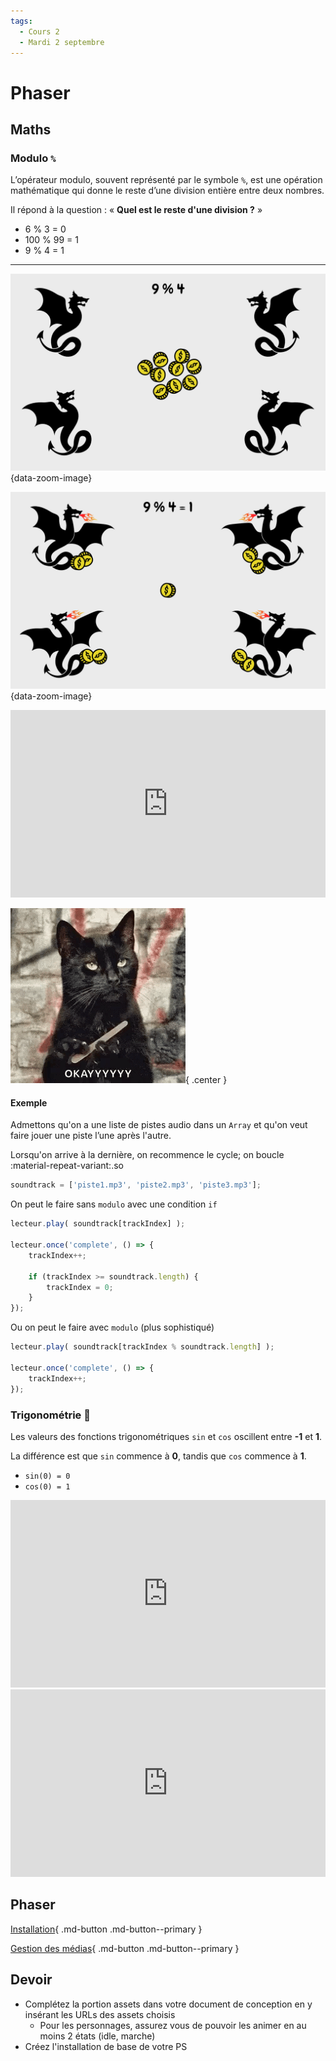 ```yaml
---
tags:
  - Cours 2
  - Mardi 2 septembre
---
```


# Phaser

## Maths

### Modulo `%`

L’opérateur modulo, souvent représenté par le symbole `%`, est une opération mathématique qui donne le reste d’une division entière entre deux nombres.

Il répond à la question : « **Quel est le reste d'une division ?** »

* 6 % 3 = 0
* 100 % 99 = 1
* 9 % 4 = 1

---

<!-- <div class="grid" markdown> -->
![](./assets/images/modulo_A.jpg){data-zoom-image}

![](./assets/images/modulo_B.jpg){data-zoom-image}
<!-- </div> -->

<iframe class="aspect-4-3" height="300" style="width: 100%;" scrolling="no" title="Modulo slow" src="https://codepen.io/tim-momo/embed/preview/ExBeqjz?default-tab=result&theme-id=50173" frameborder="no" loading="lazy" allowtransparency="true" allowfullscreen="true">
  See the Pen <a href="https://codepen.io/tim-momo/pen/ExBeqjz">
  Modulo slow</a> by TIM Montmorency (<a href="https://codepen.io/tim-momo">@tim-momo</a>)
  on <a href="https://codepen.io">CodePen</a>.
</iframe>

![](./assets/images/chatlime.gif){ .center }

#### Exemple

Admettons qu'on a une liste de pistes audio dans un `Array` et qu'on veut faire jouer une piste l’une après l'autre.

Lorsqu'on arrive à la dernière, on recommence le cycle; on boucle :material-repeat-variant:.so

```js title="Bande sonore"
soundtrack = ['piste1.mp3', 'piste2.mp3', 'piste3.mp3'];
```

On peut le faire sans `modulo` avec une condition `if`

```js title="Sans modulo"
lecteur.play( soundtrack[trackIndex] );

lecteur.once('complete', () => {
    trackIndex++;

    if (trackIndex >= soundtrack.length) {
        trackIndex = 0;
    }
});
```

Ou on peut le faire avec `modulo` (plus sophistiqué)

```js title="Avec modulo"
lecteur.play( soundtrack[trackIndex % soundtrack.length] );

lecteur.once('complete', () => {
    trackIndex++;
});
```

### Trigonométrie :triangular_ruler:

Les valeurs des fonctions trigonométriques `sin` et `cos` oscillent entre **-1** et **1**.

La différence est que `sin` commence à **0**, tandis que `cos` commence à **1**.

* `sin(0) = 0`
* `cos(0) = 1`

<iframe class="aspect-4-1" height="300" style="width: 100%;" scrolling="no" title="Sin Cos" src="https://codepen.io/tim-momo/embed/preview/gOJNgNp?default-tab=result&theme-id=50173" frameborder="no" loading="lazy" allowtransparency="true" allowfullscreen="true">
  See the Pen <a href="https://codepen.io/tim-momo/pen/gOJNgNp">
  Sin Cos</a> by TIM Montmorency (<a href="https://codepen.io/tim-momo">@tim-momo</a>)
  on <a href="https://codepen.io">CodePen</a>.
</iframe>

<iframe class="aspect-2-1" height="300" style="width: 100%;" scrolling="no" title="Sin Cos Cercle" src="https://codepen.io/tim-momo/embed/preview/bGyPqBW?default-tab=result&theme-id=50173" frameborder="no" loading="lazy" allowtransparency="true" allowfullscreen="true">
  See the Pen <a href="https://codepen.io/tim-momo/pen/bGyPqBW">
  Sin Cos Cercle</a> by TIM Montmorency (<a href="https://codepen.io/tim-momo">@tim-momo</a>)
  on <a href="https://codepen.io">CodePen</a>.
</iframe>

## Phaser

[Installation](./phaser/phaser-intro.md){ .md-button .md-button--primary }

[Gestion des médias](./phaser/phaser-objects.md){ .md-button .md-button--primary }

## Devoir

* Complétez la portion assets dans votre document de conception en y insérant les URLs des assets choisis
  * Pour les personnages, assurez vous de pouvoir les animer en au moins 2 états (idle, marche)
* Créez l'installation de base de votre PS
